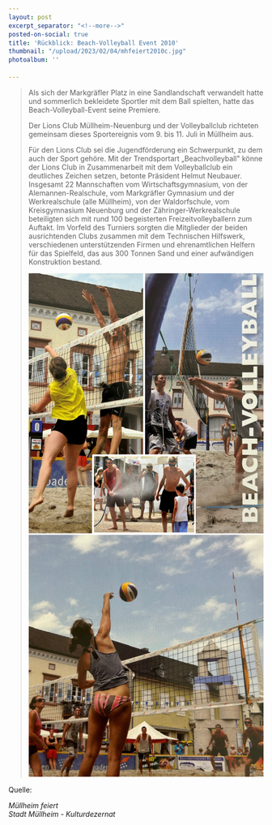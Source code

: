 ```yaml
---
layout: post
excerpt_separator: "<!--more-->"
posted-on-social: true
title: 'Rückblick: Beach-Volleyball Event 2010'
thumbnail: "/upload/2023/02/04/mhfeiert2010c.jpg"
photoalbum: ''

---
```

> Als sich der Markgräfler Platz in eine Sandlandschaft verwandelt hatte und sommerlich bekleidete Sportler mit dem Ball spielten, hatte das Beach-Volleyball-Event seine Premiere.
>
> Der Lions Club Müllheim-Neuenburg und der Volleyballclub richteten gemeinsam dieses Sportereignis vom 9. bis 11. Juli in Müllheim aus.
>
> Für den Lions Club sei die Jugendförderung ein Schwerpunkt, zu dem auch der Sport gehöre. Mit der Trendsportart „Beachvolleyball" könne der Lions Club in Zusammenarbeit mit dem Volleyballclub ein deutliches Zeichen setzen, betonte Präsident Helmut Neubauer. Insgesamt 22 Mannschaften vom Wirtschaftsgymnasium, von der Alemannen-Realschule, vom Markgräfler Gymnasium und der Werkrealschule (alle Müllheim), von der Waldorfschule, vom Kreisgymnasium Neuenburg und der Zähringer-Werkrealschule beteiligten sich mit rund 100 begeisterten Freizeitvolleyballern zum Auftakt. Im Vorfeld des Turniers sorgten die Mitglieder der beiden ausrichtenden Clubs zusammen mit dem Technischen Hilfswerk, verschiedenen unterstützenden Firmen und ehrenamtlichen Helfern für das Spielfeld, das aus 300 Tonnen Sand und einer aufwändigen Konstruktion bestand.
>
> ![](/upload/2023/02/04/mhfeiert2010b.jpg)![](/upload/2023/02/04/mhfeiert2010a.jpg)

Quelle:

_Müllheim feiert  
Stadt Müllheim - Kulturdezernat_